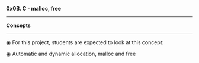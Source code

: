 
 <b> 0x0B. C - malloc, free</b>
   <hr>
  <b> Concepts</b> <br>
   <hr>

  ◉  For this project, students are expected to look at this concept:<br>

  ◉  Automatic and dynamic allocation, malloc and free
